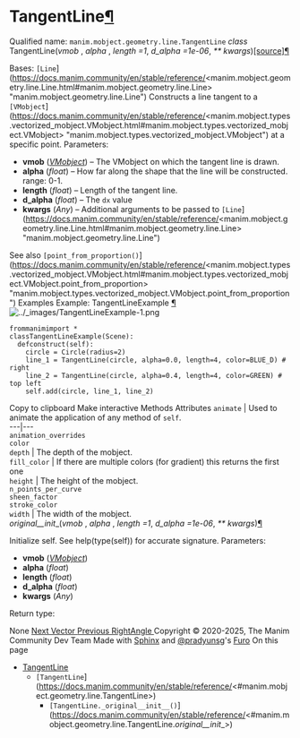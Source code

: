 # TangentLine[¶](https://docs.manim.community/en/stable/reference/<#tangentline> "Link to this heading")
Qualified name: `manim.mobject.geometry.line.TangentLine`
_class_ TangentLine(_vmob_ , _alpha_ , _length =1_, _d_alpha =1e-06_, _** kwargs_)[[source]](https://docs.manim.community/en/stable/reference/<../_modules/manim/mobject/geometry/line.html#TangentLine>)[¶](https://docs.manim.community/en/stable/reference/<#manim.mobject.geometry.line.TangentLine> "Link to this definition")
    
Bases: `[Line`](https://docs.manim.community/en/stable/reference/<manim.mobject.geometry.line.Line.html#manim.mobject.geometry.line.Line> "manim.mobject.geometry.line.Line")
Constructs a line tangent to a `[VMobject`](https://docs.manim.community/en/stable/reference/<manim.mobject.types.vectorized_mobject.VMobject.html#manim.mobject.types.vectorized_mobject.VMobject> "manim.mobject.types.vectorized_mobject.VMobject") at a specific point.
Parameters:
    
  * **vmob** ([_VMobject_](https://docs.manim.community/en/stable/reference/<manim.mobject.types.vectorized_mobject.VMobject.html#manim.mobject.types.vectorized_mobject.VMobject> "manim.mobject.types.vectorized_mobject.VMobject")) – The VMobject on which the tangent line is drawn.
  * **alpha** (_float_) – How far along the shape that the line will be constructed. range: 0-1.
  * **length** (_float_) – Length of the tangent line.
  * **d_alpha** (_float_) – The `dx` value
  * **kwargs** (_Any_) – Additional arguments to be passed to `[Line`](https://docs.manim.community/en/stable/reference/<manim.mobject.geometry.line.Line.html#manim.mobject.geometry.line.Line> "manim.mobject.geometry.line.Line")


See also
`[point_from_proportion()`](https://docs.manim.community/en/stable/reference/<manim.mobject.types.vectorized_mobject.VMobject.html#manim.mobject.types.vectorized_mobject.VMobject.point_from_proportion> "manim.mobject.types.vectorized_mobject.VMobject.point_from_proportion")
Examples
Example: TangentLineExample [¶](https://docs.manim.community/en/stable/reference/<#tangentlineexample>)
![../_images/TangentLineExample-1.png](https://docs.manim.community/en/stable/_images/TangentLineExample-1.png)
```
frommanimimport *
classTangentLineExample(Scene):
  defconstruct(self):
    circle = Circle(radius=2)
    line_1 = TangentLine(circle, alpha=0.0, length=4, color=BLUE_D) # right
    line_2 = TangentLine(circle, alpha=0.4, length=4, color=GREEN) # top left
    self.add(circle, line_1, line_2)

```
Copy to clipboard
Make interactive
Methods
Attributes
`animate` | Used to animate the application of any method of `self`.  
---|---  
`animation_overrides`  
`color`  
`depth` | The depth of the mobject.  
`fill_color` | If there are multiple colors (for gradient) this returns the first one  
`height` | The height of the mobject.  
`n_points_per_curve`  
`sheen_factor`  
`stroke_color`  
`width` | The width of the mobject.  
_original__init__(_vmob_ , _alpha_ , _length =1_, _d_alpha =1e-06_, _** kwargs_)[¶](https://docs.manim.community/en/stable/reference/<#manim.mobject.geometry.line.TangentLine._original__init__> "Link to this definition")
    
Initialize self. See help(type(self)) for accurate signature.
Parameters:
    
  * **vmob** ([_VMobject_](https://docs.manim.community/en/stable/reference/<manim.mobject.types.vectorized_mobject.VMobject.html#manim.mobject.types.vectorized_mobject.VMobject> "manim.mobject.types.vectorized_mobject.VMobject"))
  * **alpha** (_float_)
  * **length** (_float_)
  * **d_alpha** (_float_)
  * **kwargs** (_Any_)


Return type:
    
None
[ Next Vector ](https://docs.manim.community/en/stable/reference/<manim.mobject.geometry.line.Vector.html>) [ Previous RightAngle ](https://docs.manim.community/en/stable/reference/<manim.mobject.geometry.line.RightAngle.html>)
Copyright © 2020-2025, The Manim Community Dev Team 
Made with [Sphinx](https://docs.manim.community/en/stable/reference/<https:/www.sphinx-doc.org/>) and [@pradyunsg](https://docs.manim.community/en/stable/reference/<https:/pradyunsg.me>)'s [Furo](https://docs.manim.community/en/stable/reference/<https:/github.com/pradyunsg/furo>)
On this page 
  * [TangentLine](https://docs.manim.community/en/stable/reference/<#>)
    * `[TangentLine`](https://docs.manim.community/en/stable/reference/<#manim.mobject.geometry.line.TangentLine>)
      * `[TangentLine._original__init__()`](https://docs.manim.community/en/stable/reference/<#manim.mobject.geometry.line.TangentLine._original__init__>)


